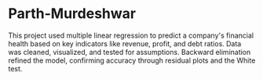 # Parth-Murdeshwar
This project used multiple linear regression to predict a company's financial health based on key indicators like revenue, profit, and debt ratios. Data was cleaned, visualized, and tested for assumptions. Backward elimination refined the model, confirming accuracy through residual plots and the White test.
